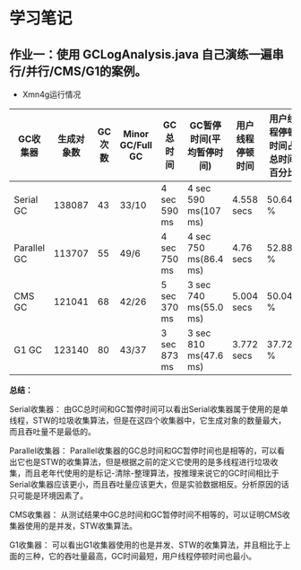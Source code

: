 # 学习笔记

## 作业一：使用 GCLogAnalysis.java 自己演练一遍串行/并行/CMS/G1的案例。

* Xmn4g运行情况

|GC收集器|生成对象数|GC次数|Minor GC/Full GC|GC总时间|GC暂停时间(平均暂停时间)|用户线程停顿时间|用户线程停顿时间占总时间百分比|
|--|--|--|--|--|--|--|--|
|Serial GC|138087|43|33/10 |4 sec 590 ms|4 sec 590 ms(107 ms)|4.558 secs|50.646 %|
|Parallel GC|113707|55|49/6 |4 sec 750 ms|4 sec 750 ms(86.4 ms)|4.76 secs|52.888 %|
|CMS GC|121041|68|42/26|5 sec 370 ms|3 sec 740 ms(55.0 ms)|5.004 secs|50.044 %|
|G1 GC|123140|80|43/37|3 sec 873 ms|3 sec 810 ms(47.6 ms)|3.772 secs|37.725 %|

**总结：**

Serial收集器：
由GC总时间和GC暂停时间可以看出Serial收集器属于使用的是单线程，STW的垃圾收集算法，但是在这四个收集器中，它生成对象的数量最大，而且吞吐量不是最低的。

Parallel收集器：
Parallel收集器的GC总时间和GC暂停时间也是相等的，可以看出它也是STW的收集算法，但是根据之前的定义它使用的是多线程进行垃圾收集，而且老年代使用的是标记-清除-整理算法，按推理来说它的GC时间相比于Serial收集器应该更小，而且吞吐量应该更大，但是实验数据相反。分析原因的话只可能是环境因素了。

CMS收集器：
从测试结果中GC总时间和GC暂停时间不相等的，可以证明CMS收集器使用的是并发，STW收集算法。

G1收集器：
可以看出G1收集器使用的也是并发、STW的收集算法，并且相比于上面的三种，它的吞吐量最高，GC时间最短，用户线程停顿时间也最小。

